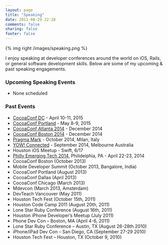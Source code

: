 ```yaml
---
layout: page
title: "Speaking"
date: 2011-08-29 22:28
comments: false
sharing: false
footer: false
---
```


{% img right /images/speaking.png %}

I enjoy speaking at developer conferences around the world on iOS, Rails, or general software development skills. Below are some of my upcoming & past speaking engagements.

### Upcoming Speaking Events

- None scheduled

### Past Events

* [CocoaConf DC](http://cocoaconf.com/dc-2015/home) - April 10-11, 2015
* [CocoaConf Portland](http://cocoaconf.com/portland-2015/home) - May 8-9, 2015
* [CocoaConf Atlanta 2014](http://cocoaconf.com/atlanta-2014/home) - December 2014
* [CocoaConf Boston 2014](http://cocoaconf.com/boston-2014/home) - December 2014
* [Pragma Mark](http://pragmamark.org/events/pragma-conference-2014/) - October 2014, Milan, Italy
* [YOW! Connected](http://connected.yowconference.com.au) - September 2014, Melbourne Australia
* Houston iOS Meetup - Swift, 6/17
* [Philly Emerging Tech 2014](http://phillyemergingtech.com/2014), Philidelphia, PA - April 22-23, 2014
* CocoaConf Boston (October 2013)
* Mobile Developer Summit (October 2013, Bangalore, India)
* CocoaConf Portland (August 2013)
* CocoaConf Dallas (April 2013)
* CocoaConf Chicago (March 2013)
* Mdevcon (March 2013, Amsterdam)
* DevTeach Vancouver (May 2011)
* Houston Tech Fest (October 15th, 2011)
* Houston Code Camp 2011 (August 20th, 2011)
* Lone Star Ruby Conference (August 16th, 2011)
* Houston iPhone Developer’s Meetup (July 2011)
* Phone Dev Con – Boston, MA (April 4-6, 2011)
* Lone Star Ruby Conference – Austin, TX (August 26-28th 2010)
* iPhone/iPad Dev Con – San Diego, CA (September 27-29 2010)
* Houston Tech Fest – Houston, TX (October 9, 2010)

